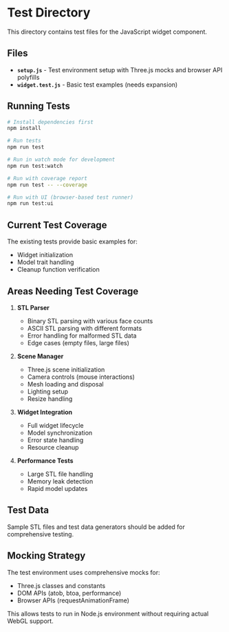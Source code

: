 # Test Directory

This directory contains test files for the JavaScript widget component.

## Files

- **`setup.js`** - Test environment setup with Three.js mocks and browser API polyfills
- **`widget.test.js`** - Basic test examples (needs expansion)

## Running Tests

```bash
# Install dependencies first
npm install

# Run tests
npm run test

# Run in watch mode for development
npm run test:watch

# Run with coverage report
npm run test -- --coverage

# Run with UI (browser-based test runner)
npm run test:ui
```

## Current Test Coverage

The existing tests provide basic examples for:
- Widget initialization
- Model trait handling
- Cleanup function verification

## Areas Needing Test Coverage

1. **STL Parser**
   - Binary STL parsing with various face counts
   - ASCII STL parsing with different formats
   - Error handling for malformed STL data
   - Edge cases (empty files, large files)

2. **Scene Manager**
   - Three.js scene initialization
   - Camera controls (mouse interactions)
   - Mesh loading and disposal
   - Lighting setup
   - Resize handling

3. **Widget Integration**
   - Full widget lifecycle
   - Model synchronization
   - Error state handling
   - Resource cleanup

4. **Performance Tests**
   - Large STL file handling
   - Memory leak detection
   - Rapid model updates

## Test Data

Sample STL files and test data generators should be added for comprehensive testing.

## Mocking Strategy

The test environment uses comprehensive mocks for:
- Three.js classes and constants
- DOM APIs (atob, btoa, performance)
- Browser APIs (requestAnimationFrame)

This allows tests to run in Node.js environment without requiring actual WebGL support.